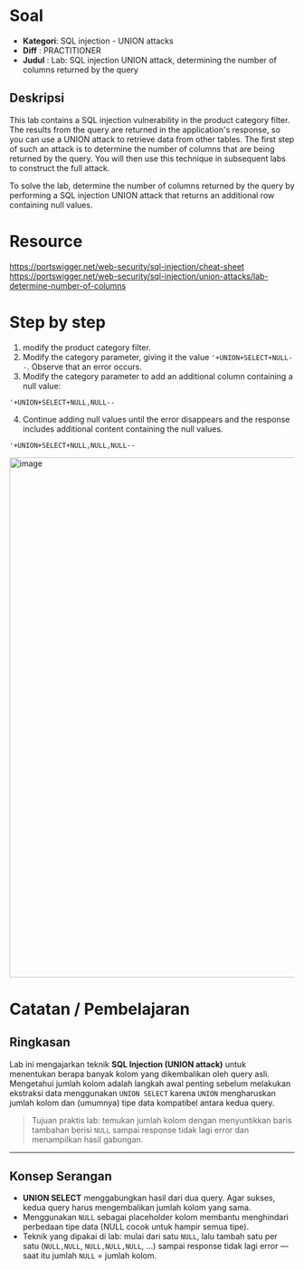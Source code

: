 # Soal

- **Kategori**: SQL injection - UNION attacks
- **Diff**    : PRACTITIONER  
- **Judul**   : Lab: SQL injection UNION attack, determining the number of columns returned by the query

## Deskripsi 
This lab contains a SQL injection vulnerability in the product category filter. The results from the query are returned in the application's response, so you can use a UNION attack to retrieve data from other tables. The first step of such an attack is to determine the number of columns that are being returned by the query. You will then use this technique in subsequent labs to construct the full attack.

To solve the lab, determine the number of columns returned by the query by performing a SQL injection UNION attack that returns an additional row containing null values.

# Resource
https://portswigger.net/web-security/sql-injection/cheat-sheet <br/>
https://portswigger.net/web-security/sql-injection/union-attacks/lab-determine-number-of-columns
# Step by step

1. modify the product category filter.
2. Modify the category parameter, giving it the value `'+UNION+SELECT+NULL--`. Observe that an error occurs.
3. Modify the category parameter to add an additional column containing a null value:
```
'+UNION+SELECT+NULL,NULL--
```
4. Continue adding null values until the error disappears and the response includes additional content containing the null values.

```
'+UNION+SELECT+NULL,NULL,NULL--
```

<img width="1761" height="919" alt="image" src="https://github.com/user-attachments/assets/73495005-d913-46cf-a78a-ac834ae00713" />

# Catatan / Pembelajaran

## Ringkasan
Lab ini mengajarkan teknik **SQL Injection (UNION attack)** untuk menentukan berapa banyak kolom yang dikembalikan oleh query asli. Mengetahui jumlah kolom adalah langkah awal penting sebelum melakukan ekstraksi data menggunakan `UNION SELECT` karena `UNION` mengharuskan jumlah kolom dan (umumnya) tipe data kompatibel antara kedua query.

> Tujuan praktis lab: temukan jumlah kolom dengan menyuntikkan baris tambahan berisi `NULL` sampai response tidak lagi error dan menampilkan hasil gabungan.

---

## Konsep Serangan
- **UNION SELECT** menggabungkan hasil dari dua query. Agar sukses, kedua query harus mengembalikan jumlah kolom yang sama.  
- Menggunakan `NULL` sebagai placeholder kolom membantu menghindari perbedaan tipe data (NULL cocok untuk hampir semua tipe).  
- Teknik yang dipakai di lab: mulai dari satu `NULL`, lalu tambah satu per satu (`NULL,NULL`, `NULL,NULL,NULL`, ...) sampai response tidak lagi error — saat itu jumlah `NULL` = jumlah kolom.


